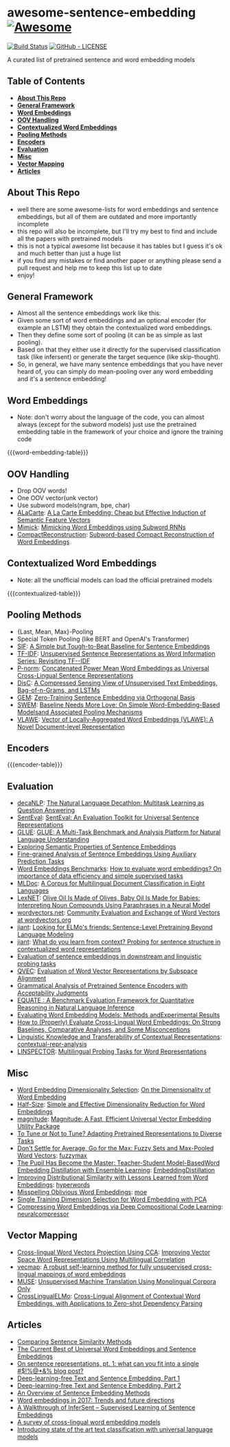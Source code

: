 # awesome-sentence-embedding [![Awesome](https://cdn.rawgit.com/sindresorhus/awesome/d7305f38d29fed78fa85652e3a63e154dd8e8829/media/badge.svg)](https://github.com/sindresorhus/awesome)

[![Build Status](https://travis-ci.com/Separius/awesome-sentence-embedding.svg?branch=master)](https://travis-ci.com/Separius/awesome-sentence-embedding)
[![GitHub - LICENSE](https://img.shields.io/github/license/Separius/awesome-sentence-embedding.svg?style=flat)](./LICENSE)

A curated list of pretrained sentence and word embedding models

## Table of Contents

* **[About This Repo](#about-this-repo)**
* **[General Framework](#general-framework)**
* **[Word Embeddings](#word-embeddings)**
* **[OOV Handling](#oov-handling)**
* **[Contextualized Word Embeddings](#contextualized-word-embeddings)**
* **[Pooling Methods](#pooling-methods)**
* **[Encoders](#encoders)**
* **[Evaluation](#evaluation)**
* **[Misc](#misc)**
* **[Vector Mapping](#vector-mapping)**
* **[Articles](#articles)**

## About This Repo

* well there are some awesome-lists for word embeddings and sentence embeddings, but all of them are outdated and more importantly incomplete
* this repo will also be incomplete, but I'll try my best to find and include all the papers with pretrained models
* this is not a typical awesome list because it has tables but I guess it's ok and much better than just a huge list
* if you find any mistakes or find another paper or anything please send a pull request and help me to keep this list up to date
* enjoy!

## General Framework

* Almost all the sentence embeddings work like this:
* Given some sort of word embeddings and an optional encoder (for example an LSTM) they obtain the contextualized word embeddings.
* Then they define some sort of pooling (it can be as simple as last pooling).
* Based on that they either use it directly for the supervised classification task (like infersent) or generate the target sequence (like skip-thought).
* So, in general, we have many sentence embeddings that you have never heard of, you can simply do mean-pooling over any word embedding and it's a sentence embedding!

## Word Embeddings

* Note: don't worry about the language of the code, you can almost always (except for the subword models) just use the pretrained embedding table in the framework of your choice and ignore the training code

{{{word-embedding-table}}}

## OOV Handling

* Drop OOV words!
* One OOV vector(unk vector)
* Use subword models(ngram, bpe, char)
* [ALaCarte](https://github.com/NLPrinceton/ALaCarte): [A La Carte Embedding: Cheap but Effective Induction of Semantic Feature Vectors](http://aclweb.org/anthology/P18-1002)
* [Mimick](https://github.com/yuvalpinter/Mimick): [Mimicking Word Embeddings using Subword RNNs](http://www.aclweb.org/anthology/D17-1010)
* [CompactReconstruction](https://github.com/losyer/compact_reconstruction): [Subword-based Compact Reconstruction of Word Embeddings](https://www.aclweb.org/anthology/N19-1353)

## Contextualized Word Embeddings

* Note: all the unofficial models can load the official pretrained models

{{{contextualized-table}}}

## Pooling Methods

* {Last, Mean, Max}-Pooling
* Special Token Pooling (like BERT and OpenAI's Transformer)
* [SIF](https://github.com/PrincetonML/SIF): [A Simple but Tough-to-Beat Baseline for Sentence Embeddings](https://openreview.net/pdf?id=SyK00v5xx)
* [TF-IDF](https://github.com/iarroyof/sentence_embedding): [Unsupervised Sentence Representations as Word Information Series: Revisiting TF--IDF](https://arxiv.org/abs/1710.06524)
* [P-norm](https://github.com/UKPLab/arxiv2018-xling-sentence-embeddings): [Concatenated Power Mean Word Embeddings as Universal Cross-Lingual Sentence Representations](https://arxiv.org/abs/1803.01400)
* [DisC](https://github.com/NLPrinceton/text_embedding): [A Compressed Sensing View of Unsupervised Text Embeddings, Bag-of-n-Grams, and LSTMs](https://openreview.net/pdf?id=B1e5ef-C-)
* [GEM](https://github.com/fursovia/geometric_embedding): [Zero-Training Sentence Embedding via Orthogonal Basis](https://arxiv.org/abs/1810.00438)
* [SWEM](https://github.com/dinghanshen/SWEM): [Baseline Needs More Love: On Simple Word-Embedding-Based Modelsand Associated Pooling Mechanisms](https://arxiv.org/abs/1805.09843)
* [VLAWE](https://github.com/raduionescu/vlawe-boswe/): [Vector of Locally-Aggregated Word Embeddings (VLAWE): A Novel Document-level Representation](https://arxiv.org/abs/1902.08850)

## Encoders

{{{encoder-table}}}

## Evaluation

* [decaNLP](https://github.com/salesforce/decaNLP): [The Natural Language Decathlon: Multitask Learning as Question Answering](https://arxiv.org/abs/1806.08730)
* [SentEval](https://github.com/facebookresearch/SentEval): [SentEval: An Evaluation Toolkit for Universal Sentence Representations](https://arxiv.org/abs/1803.05449)
* [GLUE](https://github.com/nyu-mll/GLUE-baselines): [GLUE: A Multi-Task Benchmark and Analysis Platform for Natural Language Understanding](https://arxiv.org/abs/1804.07461)
* [Exploring Semantic Properties of Sentence Embeddings](http://aclweb.org/anthology/P18-2100)
* [Fine-grained Analysis of Sentence Embeddings Using Auxiliary Prediction Tasks](https://arxiv.org/abs/1608.04207)
* [Word Embeddings Benchmarks](https://github.com/kudkudak/word-embeddings-benchmarks): [How to evaluate word embeddings? On importance of data efficiency and simple supervised tasks](https://arxiv.org/abs/1702.02170)
* [MLDoc](https://github.com/facebookresearch/MLDoc): [A Corpus for Multilingual Document Classification in Eight Languages](http://www.lrec-conf.org/proceedings/lrec2018/pdf/658.pdf)
* [LexNET](https://github.com/tensorflow/models/tree/master/research/lexnet_nc): [Olive Oil Is Made of Olives, Baby Oil Is Made for Babies: Interpreting Noun Compounds Using Paraphrases in a Neural Model](https://arxiv.org/abs/1803.08073)
* [wordvectors.net](https://github.com/mfaruqui/eval-word-vectors): [Community Evaluation and Exchange of Word Vectors at wordvectors.org](https://www.manaalfaruqui.com/papers/acl14-vecdemo.pdf)
* [jiant](https://github.com/jsalt18-sentence-repl/jiant): [Looking for ELMo's friends: Sentence-Level Pretraining Beyond Language Modeling](https://arxiv.org/abs/1812.10860)
* [jiant](https://github.com/jsalt18-sentence-repl/jiant): [What do you learn from context? Probing for sentence structure in contextualized word representations](https://openreview.net/pdf?id=SJzSgnRcKX)
* [Evaluation of sentence embeddings in downstream and linguistic probing tasks](https://arxiv.org/abs/1806.06259)
* [QVEC](https://github.com/ytsvetko/qvec): [Evaluation of Word Vector Representations by Subspace Alignment](http://aclweb.org/anthology/D15-1243)
* [Grammatical Analysis of Pretrained Sentence Encoders with Acceptability Judgments](https://arxiv.org/abs/1901.03438)
* [EQUATE : A Benchmark Evaluation Framework for Quantitative Reasoning in Natural Language Inference](https://arxiv.org/abs/1901.03735)
* [Evaluating Word Embedding Models: Methods andExperimental Results](https://arxiv.org/abs/1901.09785)
* [How to (Properly) Evaluate Cross-Lingual Word Embeddings: On Strong Baselines, Comparative Analyses, and Some Misconceptions](https://arxiv.org/abs/1902.00508)
* [Linguistic Knowledge and Transferability of Contextual Representations](https://homes.cs.washington.edu/~nfliu/papers/liu+gardner+belinkov+peters+smith.naacl2019.pdf): [contextual-repr-analysis](https://github.com/nelson-liu/contextual-repr-analysis)
* [LINSPECTOR](https://github.com/UKPLab/linspector): [Multilingual Probing Tasks for Word Representations](https://arxiv.org/abs/1903.09442)

## Misc

* [Word Embedding Dimensionality Selection](https://github.com/ziyin-dl/word-embedding-dimensionality-selection): [On the Dimensionality of Word Embedding](https://arxiv.org/abs/1812.04224)
* [Half-Size](https://github.com/vyraun/Half-Size): [Simple and Effective Dimensionality Reduction for Word Embeddings](https://arxiv.org/abs/1708.03629)
* [magnitude](https://github.com/plasticityai/magnitude): [Magnitude: A Fast, Efficient Universal Vector Embedding Utility Package](https://arxiv.org/abs/1810.11190)
* [To Tune or Not to Tune? Adapting Pretrained Representations to Diverse Tasks](https://arxiv.org/abs/1903.05987)
* [Don't Settle for Average, Go for the Max: Fuzzy Sets and Max-Pooled Word Vectors](https://arxiv.org/abs/1904.13264): [fuzzymax](https://github.com/Babylonpartners/fuzzymax)
* [The Pupil Has Become the Master: Teacher-Student Model-BasedWord Embedding Distillation with Ensemble Learning](https://arxiv.org/abs/1906.00095): [EmbeddingDistillation](https://github.com/bgshin/distill_demo)
* [Improving Distributional Similarity with Lessons Learned from Word Embeddings](https://www.aclweb.org/anthology/Q15-1016): [hyperwords](https://bitbucket.org/omerlevy/hyperwords/src/default/)
* [Misspelling Oblivious Word Embeddings](https://arxiv.org/abs/1905.09755): [moe](https://github.com/facebookresearch/moe)
* [Single Training Dimension Selection for Word Embedding with
    PCA](https://arxiv.org/abs/1909.01761)
* [Compressing Word Embeddings via Deep Compositional Code Learning](https://arxiv.org/abs/1711.01068): [neuralcompressor](https://github.com/zomux/neuralcompressor)

## Vector Mapping

* [Cross-lingual Word Vectors Projection Using CCA](https://github.com/mfaruqui/crosslingual-cca): [Improving Vector Space Word Representations Using Multilingual Correlation](http://www.aclweb.org/anthology/E14-1049)
* [vecmap](https://github.com/artetxem/vecmap): [A robust self-learning method for fully unsupervised cross-lingual mappings of word embeddings](https://arxiv.org/abs/1805.06297)
* [MUSE](https://github.com/facebookresearch/MUSE): [Unsupervised Machine Translation Using Monolingual Corpora Only](https://arxiv.org/abs/1711.00043)
* [CrossLingualELMo](https://github.com/TalSchuster/CrossLingualELMo): [Cross-Lingual Alignment of Contextual Word Embeddings, with Applications to Zero-shot Dependency Parsing](https://arxiv.org/abs/1902.09492)

## Articles

* [Comparing Sentence Similarity Methods](http://nlp.town/blog/sentence-similarity/)
* [The Current Best of Universal Word Embeddings and Sentence Embeddings](https://medium.com/huggingface/universal-word-sentence-embeddings-ce48ddc8fc3a)
* [On sentence representations, pt. 1: what can you fit into a single #$!%@*&% blog post?](https://supernlp.github.io/2018/11/26/sentreps/)
* [Deep-learning-free Text and Sentence Embedding, Part 1](https://www.offconvex.org/2018/06/17/textembeddings/)
* [Deep-learning-free Text and Sentence Embedding, Part 2](https://www.offconvex.org/2018/06/25/textembeddings/)
* [An Overview of Sentence Embedding Methods](http://mlexplained.com/2017/12/28/an-overview-of-sentence-embedding-methods/)
* [Word embeddings in 2017: Trends and future directions](http://ruder.io/word-embeddings-2017/)
* [A Walkthrough of InferSent – Supervised Learning of Sentence Embeddings](https://yashuseth.blog/2018/08/06/infersent-supervised-learning-of-sentence-embeddings/)
* [A survey of cross-lingual word embedding models](http://ruder.io/cross-lingual-embeddings/)
* [Introducing state of the art text classification with universal language models](http://nlp.fast.ai/classification/2018/05/15/introducting-ulmfit.html)
